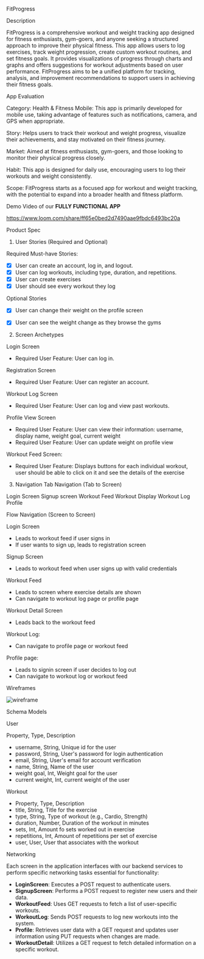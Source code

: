 FitProgress

Description

FitProgress is a comprehensive workout and weight tracking app designed for fitness enthusiasts, gym-goers, and anyone seeking a structured approach to improve their physical fitness. This app allows users to log exercises, track weight progression, create custom workout routines, and set fitness goals. It provides visualizations of progress through charts and graphs and offers suggestions for workout adjustments based on user performance. FitProgress aims to be a unified platform for tracking, analysis, and improvement recommendations to support users in achieving their fitness goals.

App Evaluation

Category: Health & Fitness
Mobile: This app is primarily developed for mobile use, taking advantage of features such as notifications, camera, and GPS when appropriate.

Story: Helps users to track their workout and weight progress, visualize their achievements, and stay motivated on their fitness journey.

Market: Aimed at fitness enthusiasts, gym-goers, and those looking to monitor their physical progress closely.

Habit: This app is designed for daily use, encouraging users to log their workouts and weight consistently.

Scope: FitProgress starts as a focused app for workout and weight tracking, with the potential to expand into a broader health and fitness platform.

Demo Video of our **FULLY FUNCTIONAL APP**

https://www.loom.com/share/ff65e0bed2d7490aae9fbdc6493bc20a

Product Spec

1. User Stories (Required and Optional)


Required Must-have Stories:

- [x] User can create an account, log in, and logout.
- [x] User can log workouts, including type, duration, and repetitions.
- [x] User can create exercises
- [x] User should see every workout they log

Optional Stories
- [x] User can change their weight on the profile screen
- [x] User can see the weight change as they browse the gyms


2. Screen Archetypes


Login Screen
- Required User Feature: User can log in.


Registration Screen
- Required User Feature: User can register an account.


Workout Log Screen
- Required User Feature: User can log and view past workouts.


Profile View Screen
- Required User Feature: User can view their information: username, display name, weight goal, current weight
- Required User Feature: User can update weight on profile view


Workout Feed Screen:
- Required User Feature: Displays buttons for each individual workout, user should be able to click on it and see the details of the exercise


3. Navigation
Tab Navigation (Tab to Screen)

Login Screen
Signup screen
Workout Feed
Workout Display
Workout Log
Profile

Flow Navigation (Screen to Screen)

Login Screen
- Leads to workout feed if user signs in
- If user wants to sign up, leads to registration screen

Signup Screen
- Leads to workout feed when user signs up with valid credentials

Workout Feed
- Leads to screen where exercise details are shown
- Can navigate to workout log page or profile page

Workout Detail Screen
- Leads back to the workout feed

Workout Log:
- Can navigate to profile page or workout feed

Profile page:
- Leads to signin screen if user decides to log out
- Can navigate to workout log or workout feed

Wireframes


![wireframe](https://github.com/FitProgressApp/FitProgressRepo/assets/133716455/93517b47-db78-4bef-a825-680ddedfb365)



Schema
Models

User

Property, Type, Description
- username, String, Unique id for the user
- password, String, User's password for login authentication
- email, String, User's email for account verification
- name, String, Name of the user
- weight goal, Int, Weight goal for the user   
- current weight, Int, current weight of the user          

Workout
- Property, Type, Description                           
- title, String, Title for the exercise                    
- type, String, Type of workout (e.g., Cardio, Strength)   
- duration, Number, Duration of the workout in minutes        
- sets, Int, Amount fo sets worked out in exercise       
- repetitions, Int, Amount of repetitions per set of exercise    
- user, User, User that associates with the workout        

Networking

Each screen in the application interfaces with our backend services to perform specific networking tasks essential for functionality:

- **LoginScreen**: Executes a POST request to authenticate users.
- **SignupScreen**: Performs a POST request to register new users and their data.
- **WorkoutFeed**: Uses GET requests to fetch a list of user-specific workouts.
- **WorkoutLog**: Sends POST requests to log new workouts into the system.
- **Profile**: Retrieves user data with a GET request and updates user information using PUT requests when changes are made.
- **WorkoutDetail**: Utilizes a GET request to fetch detailed information on a specific workout.
